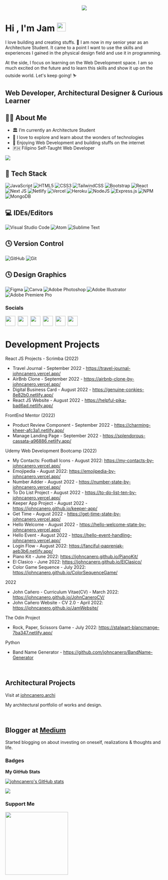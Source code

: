 <!--
**johncanero/JohnCanero** is a ✨ _special_ ✨ repository because its `README.md` (this file) appears on your GitHub profile.
Here are some ideas to get you started:
-->

<h1 align="center">
  <a href="https://git.io/typing-svg">
    <img src="https://readme-typing-svg.herokuapp.com?font=roboto&duration=5500&center=true&vCenter=true&width=500&lines=Hi+there!;+Nice+to+meet+you!+%3A)&size=30">
  </a>
</h1>

<h1 align="left">Hi , I'm Jam <img src="https://media.giphy.com/media/hvRJCLFzcasrR4ia7z/giphy.gif" width="28"></h1>

I love building and creating stuffs. 💛 I am now in my senior year as an Architecture Student. It came to a point I want to use the skills and experiences I gained in the physical design field and use it in programming. 

At the side, I focus on learning on the Web Development space. I am so much excited on the future and to learn this skills and show it up on the outside world. Let's keep going! ⛷️

Web Developer, Architectural Designer & Curious Learner
-----------------------------

<h2> 👩‍💻 About Me </h2>

- 🏛️ I’m currently an Architecture Student
- 🌱 I love to explore and learn about the wonders of technologies
- 💞️ Enjoying Web Development and building stuffs on the internet
- 🇵🇭 Filipino Self-Taught Web Developer

<a href="https://www.twitter.com/johncaneroo" target="_blank" rel="noreferrer"><img
src="https://img.shields.io/twitter/follow/johncaneroo?logo=twitter&style=for-the-badge&color=0891b2&labelColor=1c1917"
/></a>

## 💼 Tech Stack

![JavaScript](https://img.shields.io/badge/javascript-%23323330.svg?style=for-the-badge&logo=javascript&logoColor=%23F7DF1E) ![HTML5](https://img.shields.io/badge/html5-%23E34F26.svg?style=for-the-badge&logo=html5&logoColor=white) ![CSS3](https://img.shields.io/badge/css3-%231572B6.svg?style=for-the-badge&logo=css3&logoColor=white) ![TailwindCSS](https://img.shields.io/badge/tailwindcss-%2338B2AC.svg?style=for-the-badge&logo=tailwind-css&logoColor=white) 	![Bootstrap](https://img.shields.io/badge/bootstrap-%23563D7C.svg?style=for-the-badge&logo=bootstrap&logoColor=white) ![React](https://img.shields.io/badge/react-%2320232a.svg?style=for-the-badge&logo=react&logoColor=%2361DAFB) ![Next JS](https://img.shields.io/badge/Next-black?style=for-the-badge&logo=next.js&logoColor=white) ![Netlify](https://img.shields.io/badge/netlify-%23000000.svg?style=for-the-badge&logo=netlify&logoColor=#00C7B7) ![Vercel](https://img.shields.io/badge/vercel-%23000000.svg?style=for-the-badge&logo=vercel&logoColor=white) ![Heroku](https://img.shields.io/badge/heroku-%23430098.svg?style=for-the-badge&logo=heroku&logoColor=white) ![NodeJS](https://img.shields.io/badge/node.js-6DA55F?style=for-the-badge&logo=node.js&logoColor=white) ![Express.js](https://img.shields.io/badge/express.js-%23404d59.svg?style=for-the-badge&logo=express&logoColor=%2361DAFB) ![NPM](https://img.shields.io/badge/NPM-%23000000.svg?style=for-the-badge&logo=npm&logoColor=white) ![MongoDB](https://img.shields.io/badge/MongoDB-%234ea94b.svg?style=for-the-badge&logo=mongodb&logoColor=white)

## 💻 IDEs/Editors

![Visual Studio Code](https://img.shields.io/badge/Visual%20Studio%20Code-0078d7.svg?style=for-the-badge&logo=visual-studio-code&logoColor=white) ![Atom](https://img.shields.io/badge/Atom-%2366595C.svg?style=for-the-badge&logo=atom&logoColor=white) ![Sublime Text](https://img.shields.io/badge/sublime_text-%23575757.svg?style=for-the-badge&logo=sublime-text&logoColor=important)

## 🕓 Version Control 

![GitHub](https://img.shields.io/badge/github-%23121011.svg?style=for-the-badge&logo=github&logoColor=white) ![Git](https://img.shields.io/badge/git-%23F05033.svg?style=for-the-badge&logo=git&logoColor=white)


## 🕓 Design Graphics

![Figma](https://img.shields.io/badge/figma-%23F24E1E.svg?style=for-the-badge&logo=figma&logoColor=white) ![Canva](https://img.shields.io/badge/Canva-%2300C4CC.svg?style=for-the-badge&logo=Canva&logoColor=white) ![Adobe Photoshop](https://img.shields.io/badge/adobe%20photoshop-%2331A8FF.svg?style=for-the-badge&logo=adobe%20photoshop&logoColor=white) ![Adobe Illustrator](https://img.shields.io/badge/adobe%20illustrator-%23FF9A00.svg?style=for-the-badge&logo=adobe%20illustrator&logoColor=white) ![Adobe Premiere Pro](https://img.shields.io/badge/Adobe%20Premiere%20Pro-9999FF.svg?style=for-the-badge&logo=Adobe%20Premiere%20Pro&logoColor=white)


### Socials 

<p align="left"><a href="https://www.github.com/johncanero" target="_blank" rel="noreferrer"><img src="https://raw.githubusercontent.com/danielcranney/readme-generator/main/public/icons/socials/github-dark.svg" width="32" height="32" /></a> &nbsp;<a href="http://www.instagram.com/johncanero" target="_blank" rel="noreferrer"><img src="https://raw.githubusercontent.com/danielcranney/readme-generator/main/public/icons/socials/instagram.svg" width="32" height="32" /></a>&nbsp; <a href="https://www.linkedin.com/in/johncanero/" target="_blank" rel="noreferrer"><img src="https://raw.githubusercontent.com/danielcranney/readme-generator/main/public/icons/socials/linkedin.svg" width="32" height="32" /></a>&nbsp; <a href="https://stackoverflow.com/users/18350006/john-ca%c3%b1ero" target="_blank" rel="noreferrer"><img src="https://raw.githubusercontent.com/danielcranney/readme-generator/main/public/icons/socials/stackoverflow.svg" width="32" height="32" /></a>&nbsp; <a href="https://www.twitter.com/johncaneroo" target="_blank" rel="noreferrer"><img src="https://raw.githubusercontent.com/danielcranney/readme-generator/main/public/icons/socials/twitter.svg" width="32" height="32" /></a>&nbsp; <a href="https://www.youtube.com/channel/UCc5-wuapiL6SGf1eTpiWEkg" target="_blank" rel="noreferrer"><img src="https://raw.githubusercontent.com/danielcranney/readme-generator/main/public/icons/socials/youtube.svg" width="32" height="32" /></a></p>


<h1> Development Projects </h1>

React JS Projects - Scrimba (2022)
- Travel Journal - September 2022 - https://travel-journal-johncanero.vercel.app/
- AirBnb Clone - September 2022 - https://airbnb-clone-by-johncanero.vercel.app/
- Digital Business Card - August 2022 - https://genuine-conkies-8e82b0.netlify.app/
- React JS Website - August 2022 - https://helpful-pika-bad6ad.netlify.app/

FrontEnd Mentor (2022)
- Product Review Component - September 2022 - https://charming-kheer-afc3a1.netlify.app/
- Manage Landing Page - September 2022 - https://splendorous-cassata-a96886.netlify.app/

Udemy Web Development Bootcamp (2022)
- My Contacts: Football Icons - August 2022: https://my-contacts-by-johncanero.vercel.app/
- Emojipedia - August 2022: https://emojipedia-by-johncanero.vercel.app/
- Number Adder - August 2022 - https://number-state-by-johncanero.vercel.app/
- To Do List Project - August 2022 - https://to-do-list-ten-by-johncanero.vercel.app/
- Keeper App Project - August 2022 - https://johncanero.github.io/keeper-app/
- Get Time - August 2022 - https://get-time-state-by-johncanero.vercel.app/
- Hello Welcome - August 2022 - https://hello-welcome-state-by-johncanero.vercel.app/
- Hello Event - August 2022 - https://hello-event-handling-johncanero.vercel.app/
- Login Flow - August 2022: https://fanciful-paprenjak-aeb3b6.netlify.app/
- Piano Kit - June 2022: https://johncanero.github.io/PianoKit/
- El Clasico - June 2022: https://johncanero.github.io/ElClasico/
- Color Game Sequence - July 2022: https://johncanero.github.io/ColorSequenceGame/ 

2022 
- John Cañero - Curriculum Vitae(CV) - March 2022: https://johncanero.github.io/JohnCaneroCV/ 
- John Cañero Website - CV 2.0 - April 2022: https://johncanero.github.io/JamWebsite/

The Odin Project 
- Rock, Paper, Scissors Game - July 2022: https://stalwart-blancmange-7ba347.netlify.app/

 Python 
 - Band Name Generator - https://github.com/johncanero/BandName-Generator 
 

<br/>
<h2>Architectural Projects</h2>
  Visit at <a href="https://www.instagram.com/johncanero.archi/">johncanero.archi</a> 

  My architectural portfolio of works and design.
<br/>

<br/>
<h2> Blogger at <a href="https://medium.com/@johncanero">Medium</a> </h2>
 Started blogging on about investing on oneself, realizations & thoughts and life. 
<br/>



### Badges

<b>My GitHub Stats</b>

<a href="http://www.github.com/johncanero"><img src="https://github-readme-stats.vercel.app/api?username=johncanero&show_icons=true&hide=&count_private=true&title_color=0891b2&text_color=ffffff&icon_color=0891b2&bg_color=1c1917&hide_border=true&show_icons=true" alt="johncanero's GitHub stats" /></a>

<a href="http://www.github.com/johncanero"><img src="https://github-readme-streak-stats.herokuapp.com/?user=johncanero&stroke=ffffff&background=1c1917&ring=0891b2&fire=0891b2&currStreakNum=ffffff&currStreakLabel=0891b2&sideNums=ffffff&sideLabels=ffffff&dates=ffffff&hide_border=true" /></a>


### Support Me
<a href="https://www.buymeacoffee.com/johncanero"><img src="https://cdn.buymeacoffee.com/buttons/v2/default-yellow.png" width="200" /></a>





